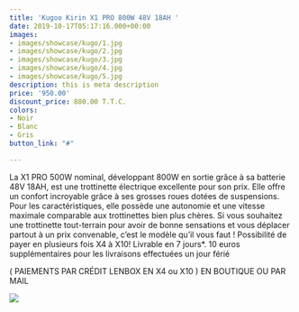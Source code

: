 ```yaml
---
title: 'Kugoo Kirin X1 PRO 800W 48V 18AH '
date: 2019-10-17T05:17:16.000+00:00
images:
- images/showcase/kugo/1.jpg
- images/showcase/kugo/2.jpg
- images/showcase/kugo/3.jpg
- images/showcase/kugo/4.jpg
- images/showcase/kugo/5.jpg
description: this is meta description
price: '950.00'
discount_price: 880.00 T.T.C.
colors:
- Noir
- Blanc
- Gris
button_link: "#"

---
```

La X1 PRO 500W nominal, développant 800W en sortie grâce à sa batterie 48V 18AH, est une trottinette électrique excellente pour son prix. Elle offre un confort incroyable grâce à ses grosses roues dotées de suspensions. Pour les caractéristiques, elle possède une autonomie et une vitesse maximale comparable aux trottinettes bien plus chères. Si vous souhaitez une trottinette tout-terrain pour avoir de bonne sensations et vous déplacer partout à un prix convenable, c’est le modèle qu’il vous faut !
Possibilité de payer en plusieurs fois X4 à X10!
Livrable en 7 jours*.
10 euros supplémentaires pour les livraisons effectuées un jour férié

( PAIEMENTS PAR CRÉDIT LENBOX EN X4 ou X10 ) EN BOUTIQUE OU PAR MAIL 

![](/uploads/sans-titre-6.png)